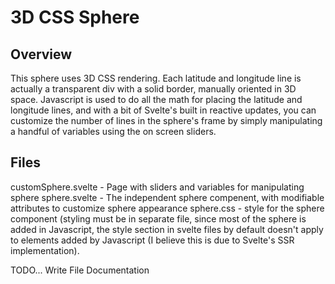 # 3D CSS Sphere

## Overview

This sphere uses 3D CSS rendering.  Each latitude and longitude line is actually
a transparent div with a solid border, manually oriented in 3D space.  Javascript is used
to do all the math for placing the latitude and longitude lines, and with a bit of 
Svelte's built in reactive updates, you can customize the number of lines
in the sphere's frame by simply manipulating a handful of variables using the on screen sliders.

## Files

customSphere.svelte - Page with sliders and variables for manipulating sphere
sphere.svelte - The independent sphere compenent, with modifiable attributes to customize sphere appearance
sphere.css - style for the sphere component (styling must be in separate file, since most of the sphere is added in Javascript, the style section in svelte files by default doesn't apply to elements added by Javascript (I believe this is due to Svelte's SSR implementation).

TODO... Write File Documentation
